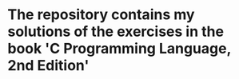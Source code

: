 # The repository contains my solutions of the exercises in the book 'C Programming Language, 2nd Edition'
